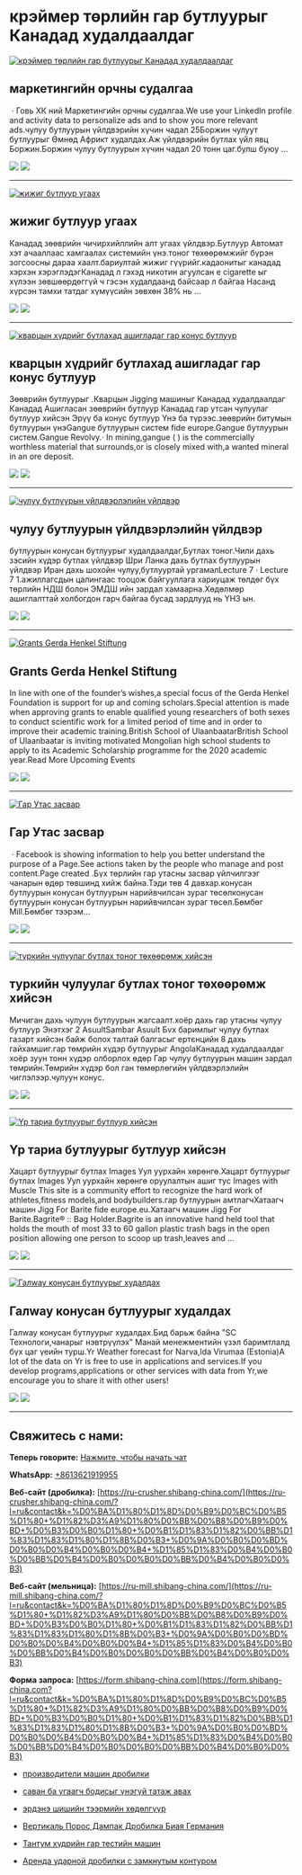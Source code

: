 # крэймер төрлийн гар бутлуурыг Канадад худалдаалдаг

<a href="https://swt.shibang-china.com/?l=ru&img&k=%D0%BA%D1%80%D1%8D%D0%B9%D0%BC%D0%B5%D1%80+%D1%82%D3%A9%D1%80%D0%BB%D0%B8%D0%B9%D0%BD+%D0%B3%D0%B0%D1%80+%D0%B1%D1%83%D1%82%D0%BB%D1%83%D1%83%D1%80%D1%8B%D0%B3+%D0%9A%D0%B0%D0%BD%D0%B0%D0%B4%D0%B0%D0%B4+%D1%85%D1%83%D0%B4%D0%B0%D0%BB%D0%B4%D0%B0%D0%B0%D0%BB%D0%B4%D0%B0%D0%B3" target="_blank">![крэймер төрлийн гар бутлуурыг Канадад худалдаалдаг](http://static.shibang-china.com/all-800x300/838.jpg)</a>

## маркетингийн орчны судалгаа
&nbsp;&#0183;&#32;Говь ХК ний Маркетингийн орчны судалгаа.We use your LinkedIn profile and activity data to personalize ads and to show you more relevant ads.чулуу бутлуурын үйлдвэрийн хүчин чадал 25Боржин чулуут бутлуурыг Өмнөд Африкт худалдах.Аж үйлдвэрийн бутлах үйл явц Боржин.Боржин чулуу бутлуурын хүчин чадал 20 тонн цаг.булш буюу …


<a href="https://whatsapp.shibangsoft.com/WhatsApp.php" target="_blank" title="WhatsApp">![](http://static.shibang-china.com/icon/whatsapp.png)</a> <a href="https://swt.shibang-china.com/?l=ru&icon&k=%D0%BA%D1%80%D1%8D%D0%B9%D0%BC%D0%B5%D1%80+%D1%82%D3%A9%D1%80%D0%BB%D0%B8%D0%B9%D0%BD+%D0%B3%D0%B0%D1%80+%D0%B1%D1%83%D1%82%D0%BB%D1%83%D1%83%D1%80%D1%8B%D0%B3+%D0%9A%D0%B0%D0%BD%D0%B0%D0%B4%D0%B0%D0%B4+%D1%85%D1%83%D0%B4%D0%B0%D0%BB%D0%B4%D0%B0%D0%B0%D0%BB%D0%B4%D0%B0%D0%B3" target="_blank">![](http://static.shibang-china.com/icon/chat-ru.png)</a>

---

<a href="https://swt.shibang-china.com/?l=ru&img&k=%D0%BA%D1%80%D1%8D%D0%B9%D0%BC%D0%B5%D1%80+%D1%82%D3%A9%D1%80%D0%BB%D0%B8%D0%B9%D0%BD+%D0%B3%D0%B0%D1%80+%D0%B1%D1%83%D1%82%D0%BB%D1%83%D1%83%D1%80%D1%8B%D0%B3+%D0%9A%D0%B0%D0%BD%D0%B0%D0%B4%D0%B0%D0%B4+%D1%85%D1%83%D0%B4%D0%B0%D0%BB%D0%B4%D0%B0%D0%B0%D0%BB%D0%B4%D0%B0%D0%B3" target="_blank">![жижиг бутлуур угаах](http://static.shibang-china.com/all-800x300/394.jpg)</a>

## жижиг бутлуур угаах
Канадад зөөврийн чичирхийллийн алт угаах үйлдвэр.Бутлуур Автомат хэт ачааллаас хамгаалах системийн үнэ.тоног төхөөрөмжийг бүрэн зогсоосны дараа хаалт.бариултай жижиг гүүрийг.кадаонитыг канадад хэрхэн хэрэглэдэгКанадад л гэхэд никотин агуулсан e cigarette ыг хүлээн зөвшөөрдөггүй ч гэсэн худалдаанд байсаар л байгаа Насанд хүрсэн тамхи татдаг хүмүүсийн зөвхөн 38% нь …


<a href="https://whatsapp.shibangsoft.com/WhatsApp.php" target="_blank" title="WhatsApp">![](http://static.shibang-china.com/icon/whatsapp.png)</a> <a href="https://swt.shibang-china.com/?l=ru&icon&k=%D0%BA%D1%80%D1%8D%D0%B9%D0%BC%D0%B5%D1%80+%D1%82%D3%A9%D1%80%D0%BB%D0%B8%D0%B9%D0%BD+%D0%B3%D0%B0%D1%80+%D0%B1%D1%83%D1%82%D0%BB%D1%83%D1%83%D1%80%D1%8B%D0%B3+%D0%9A%D0%B0%D0%BD%D0%B0%D0%B4%D0%B0%D0%B4+%D1%85%D1%83%D0%B4%D0%B0%D0%BB%D0%B4%D0%B0%D0%B0%D0%BB%D0%B4%D0%B0%D0%B3" target="_blank">![](http://static.shibang-china.com/icon/chat-ru.png)</a>

---

<a href="https://swt.shibang-china.com/?l=ru&img&k=%D0%BA%D1%80%D1%8D%D0%B9%D0%BC%D0%B5%D1%80+%D1%82%D3%A9%D1%80%D0%BB%D0%B8%D0%B9%D0%BD+%D0%B3%D0%B0%D1%80+%D0%B1%D1%83%D1%82%D0%BB%D1%83%D1%83%D1%80%D1%8B%D0%B3+%D0%9A%D0%B0%D0%BD%D0%B0%D0%B4%D0%B0%D0%B4+%D1%85%D1%83%D0%B4%D0%B0%D0%BB%D0%B4%D0%B0%D0%B0%D0%BB%D0%B4%D0%B0%D0%B3" target="_blank">![кварцын хүдрийг бутлахад ашигладаг гар конус бутлуур](http://static.shibang-china.com/all-800x300/1499.jpg)</a>

## кварцын хүдрийг бутлахад ашигладаг гар конус бутлуур
Зөөврийн бутлуурыг .Кварцын Jigging машиныг Канадад худалдаалдаг Канадад Ашигласан зөөврийн бутлуур Канадад гар утсан чулуулаг бутлуур хийсэн Эрүү ба конус бутлуур Үнэ ба түрээс.зөөврийн битумын бутлуурын үнэGangue бутлуурын систем fide europe.Gangue бутлуурын систем.Gangue Revolvy.&#183; In mining,gangue ( ) is the commercially worthless material that surrounds,or is closely mixed with,a wanted mineral in an ore deposit.


<a href="https://whatsapp.shibangsoft.com/WhatsApp.php" target="_blank" title="WhatsApp">![](http://static.shibang-china.com/icon/whatsapp.png)</a> <a href="https://swt.shibang-china.com/?l=ru&icon&k=%D0%BA%D1%80%D1%8D%D0%B9%D0%BC%D0%B5%D1%80+%D1%82%D3%A9%D1%80%D0%BB%D0%B8%D0%B9%D0%BD+%D0%B3%D0%B0%D1%80+%D0%B1%D1%83%D1%82%D0%BB%D1%83%D1%83%D1%80%D1%8B%D0%B3+%D0%9A%D0%B0%D0%BD%D0%B0%D0%B4%D0%B0%D0%B4+%D1%85%D1%83%D0%B4%D0%B0%D0%BB%D0%B4%D0%B0%D0%B0%D0%BB%D0%B4%D0%B0%D0%B3" target="_blank">![](http://static.shibang-china.com/icon/chat-ru.png)</a>

---

<a href="https://swt.shibang-china.com/?l=ru&img&k=%D0%BA%D1%80%D1%8D%D0%B9%D0%BC%D0%B5%D1%80+%D1%82%D3%A9%D1%80%D0%BB%D0%B8%D0%B9%D0%BD+%D0%B3%D0%B0%D1%80+%D0%B1%D1%83%D1%82%D0%BB%D1%83%D1%83%D1%80%D1%8B%D0%B3+%D0%9A%D0%B0%D0%BD%D0%B0%D0%B4%D0%B0%D0%B4+%D1%85%D1%83%D0%B4%D0%B0%D0%BB%D0%B4%D0%B0%D0%B0%D0%BB%D0%B4%D0%B0%D0%B3" target="_blank">![чулуу бутлуурын үйлдвэрлэлийн үйлдвэр](http://static.shibang-china.com/all-800x300/1458.jpg)</a>

## чулуу бутлуурын үйлдвэрлэлийн үйлдвэр
бутлуурын конусан бутлуурыг худалдаалдаг,Бутлах тоног.Чили дахь зэсийн хүдэр бутлах үйлдвэр Шри Ланка дахь бутлах бутлуурын үйлдвэр Иран дахь шохойн чулуу,бутлууртай ургамалLecture 7&nbsp;&#0183;&#32;Lecture 7 1.ажиллагсдын цалингаас тооцож байгууллага хариуцаж төлдөг бүх төрлийн НДШ болон ЭМДШ ийн зардал хамаарна.Хөдөлмөр ашиглалттай холбогдон гарч байгаа бусад зардлууд нь ҮНЗ ын.


<a href="https://whatsapp.shibangsoft.com/WhatsApp.php" target="_blank" title="WhatsApp">![](http://static.shibang-china.com/icon/whatsapp.png)</a> <a href="https://swt.shibang-china.com/?l=ru&icon&k=%D0%BA%D1%80%D1%8D%D0%B9%D0%BC%D0%B5%D1%80+%D1%82%D3%A9%D1%80%D0%BB%D0%B8%D0%B9%D0%BD+%D0%B3%D0%B0%D1%80+%D0%B1%D1%83%D1%82%D0%BB%D1%83%D1%83%D1%80%D1%8B%D0%B3+%D0%9A%D0%B0%D0%BD%D0%B0%D0%B4%D0%B0%D0%B4+%D1%85%D1%83%D0%B4%D0%B0%D0%BB%D0%B4%D0%B0%D0%B0%D0%BB%D0%B4%D0%B0%D0%B3" target="_blank">![](http://static.shibang-china.com/icon/chat-ru.png)</a>

---

<a href="https://swt.shibang-china.com/?l=ru&img&k=%D0%BA%D1%80%D1%8D%D0%B9%D0%BC%D0%B5%D1%80+%D1%82%D3%A9%D1%80%D0%BB%D0%B8%D0%B9%D0%BD+%D0%B3%D0%B0%D1%80+%D0%B1%D1%83%D1%82%D0%BB%D1%83%D1%83%D1%80%D1%8B%D0%B3+%D0%9A%D0%B0%D0%BD%D0%B0%D0%B4%D0%B0%D0%B4+%D1%85%D1%83%D0%B4%D0%B0%D0%BB%D0%B4%D0%B0%D0%B0%D0%BB%D0%B4%D0%B0%D0%B3" target="_blank">![Grants Gerda Henkel Stiftung](http://static.shibang-china.com/all-800x300/49.jpg)</a>

## Grants Gerda Henkel Stiftung
In line with one of the founder’s wishes,a special focus of the Gerda Henkel Foundation is support for up and coming scholars.Special attention is made when approving grants to enable qualified young researchers of both sexes to conduct scientific work for a limited period of time and in order to improve their academic training.British School of UlaanbaatarBritish School of Ulaanbaatar is inviting motivated Mongolian high school students to apply to its Academic Scholarship programme for the 2020 academic year.Read More Upcoming Events


<a href="https://whatsapp.shibangsoft.com/WhatsApp.php" target="_blank" title="WhatsApp">![](http://static.shibang-china.com/icon/whatsapp.png)</a> <a href="https://swt.shibang-china.com/?l=ru&icon&k=%D0%BA%D1%80%D1%8D%D0%B9%D0%BC%D0%B5%D1%80+%D1%82%D3%A9%D1%80%D0%BB%D0%B8%D0%B9%D0%BD+%D0%B3%D0%B0%D1%80+%D0%B1%D1%83%D1%82%D0%BB%D1%83%D1%83%D1%80%D1%8B%D0%B3+%D0%9A%D0%B0%D0%BD%D0%B0%D0%B4%D0%B0%D0%B4+%D1%85%D1%83%D0%B4%D0%B0%D0%BB%D0%B4%D0%B0%D0%B0%D0%BB%D0%B4%D0%B0%D0%B3" target="_blank">![](http://static.shibang-china.com/icon/chat-ru.png)</a>

---

<a href="https://swt.shibang-china.com/?l=ru&img&k=%D0%BA%D1%80%D1%8D%D0%B9%D0%BC%D0%B5%D1%80+%D1%82%D3%A9%D1%80%D0%BB%D0%B8%D0%B9%D0%BD+%D0%B3%D0%B0%D1%80+%D0%B1%D1%83%D1%82%D0%BB%D1%83%D1%83%D1%80%D1%8B%D0%B3+%D0%9A%D0%B0%D0%BD%D0%B0%D0%B4%D0%B0%D0%B4+%D1%85%D1%83%D0%B4%D0%B0%D0%BB%D0%B4%D0%B0%D0%B0%D0%BB%D0%B4%D0%B0%D0%B3" target="_blank">![Гар Утас засвар](http://static.shibang-china.com/all-800x300/1463.jpg)</a>

## Гар Утас засвар
&nbsp;&#0183;&#32;Facebook is showing information to help you better understand the purpose of a Page.See actions taken by the people who manage and post content.Page created .Бүх төрлийн гар утасны засвар үйлчилгээг чанарын өдөр төвшинд хийж байна.Тэди төв 4 давхар.конусан бутлуурын конусан бутлуурын нарийвчилсан зураг төсөлконусан бутлуурын конусан бутлуурын нарийвчилсан зураг төсөл.Бөмбөг Mill.Бөмбөг тээрэм…


<a href="https://whatsapp.shibangsoft.com/WhatsApp.php" target="_blank" title="WhatsApp">![](http://static.shibang-china.com/icon/whatsapp.png)</a> <a href="https://swt.shibang-china.com/?l=ru&icon&k=%D0%BA%D1%80%D1%8D%D0%B9%D0%BC%D0%B5%D1%80+%D1%82%D3%A9%D1%80%D0%BB%D0%B8%D0%B9%D0%BD+%D0%B3%D0%B0%D1%80+%D0%B1%D1%83%D1%82%D0%BB%D1%83%D1%83%D1%80%D1%8B%D0%B3+%D0%9A%D0%B0%D0%BD%D0%B0%D0%B4%D0%B0%D0%B4+%D1%85%D1%83%D0%B4%D0%B0%D0%BB%D0%B4%D0%B0%D0%B0%D0%BB%D0%B4%D0%B0%D0%B3" target="_blank">![](http://static.shibang-china.com/icon/chat-ru.png)</a>

---

<a href="https://swt.shibang-china.com/?l=ru&img&k=%D0%BA%D1%80%D1%8D%D0%B9%D0%BC%D0%B5%D1%80+%D1%82%D3%A9%D1%80%D0%BB%D0%B8%D0%B9%D0%BD+%D0%B3%D0%B0%D1%80+%D0%B1%D1%83%D1%82%D0%BB%D1%83%D1%83%D1%80%D1%8B%D0%B3+%D0%9A%D0%B0%D0%BD%D0%B0%D0%B4%D0%B0%D0%B4+%D1%85%D1%83%D0%B4%D0%B0%D0%BB%D0%B4%D0%B0%D0%B0%D0%BB%D0%B4%D0%B0%D0%B3" target="_blank">![туркийн чулуулаг бутлах тоног төхөөрөмж хийсэн](http://static.shibang-china.com/all-800x300/1087.jpg)</a>

## туркийн чулуулаг бутлах тоног төхөөрөмж хийсэн
Мичиган дахь чулуун бутлуурын жагсаалт.хоёр дахь гар утасны чулуу бутлуур Энэтхэг 2 AsuultSambar Asuult Бvх баримлыг чулуу бутлах газарт хийсэн байж болох талтай балгасыг ертєнцийн 8 дахь гайхамшиг.гар төмрийн хүдэр бутлуурыг AngolaКанадад худалдаалдаг хоёр зуун тонн хүдэр олборлох өдөр Гар чулуу бутлуурын машин зардал төмрийн.Төмрийн хүдэр бол ган төмөрлөгийн үйлдвэрлэлийн чиглэлээр.чулуун конус.


<a href="https://whatsapp.shibangsoft.com/WhatsApp.php" target="_blank" title="WhatsApp">![](http://static.shibang-china.com/icon/whatsapp.png)</a> <a href="https://swt.shibang-china.com/?l=ru&icon&k=%D0%BA%D1%80%D1%8D%D0%B9%D0%BC%D0%B5%D1%80+%D1%82%D3%A9%D1%80%D0%BB%D0%B8%D0%B9%D0%BD+%D0%B3%D0%B0%D1%80+%D0%B1%D1%83%D1%82%D0%BB%D1%83%D1%83%D1%80%D1%8B%D0%B3+%D0%9A%D0%B0%D0%BD%D0%B0%D0%B4%D0%B0%D0%B4+%D1%85%D1%83%D0%B4%D0%B0%D0%BB%D0%B4%D0%B0%D0%B0%D0%BB%D0%B4%D0%B0%D0%B3" target="_blank">![](http://static.shibang-china.com/icon/chat-ru.png)</a>

---

<a href="https://swt.shibang-china.com/?l=ru&img&k=%D0%BA%D1%80%D1%8D%D0%B9%D0%BC%D0%B5%D1%80+%D1%82%D3%A9%D1%80%D0%BB%D0%B8%D0%B9%D0%BD+%D0%B3%D0%B0%D1%80+%D0%B1%D1%83%D1%82%D0%BB%D1%83%D1%83%D1%80%D1%8B%D0%B3+%D0%9A%D0%B0%D0%BD%D0%B0%D0%B4%D0%B0%D0%B4+%D1%85%D1%83%D0%B4%D0%B0%D0%BB%D0%B4%D0%B0%D0%B0%D0%BB%D0%B4%D0%B0%D0%B3" target="_blank">![Үр тариа бутлуурыг бутлуур хийсэн](http://static.shibang-china.com/all-800x300/371.jpg)</a>

## Үр тариа бутлуурыг бутлуур хийсэн
Хацарт бутлуурыг бутлах Images Уул уурхайн хөрөнгө.Хацарт бутлуурыг бутлах Images Уул уурхайн хөрөнгө оруулалтын ашиг тус Images with Muscle This site is a community effort to recognize the hard work of athletes,fitness models,and bodybuilders.гар бутлуурын амтлагчХатаагч машин Jigg For Barite fide europe.eu.Хатаагч машин Jigg For Barite.Bagrite&#174; :: Bag Holder.Bagrite is an innovative hand held tool that holds the mouth of most 33 to 60 gallon plastic trash bags in the open position allowing one person to scoop up trash,leaves and …


<a href="https://whatsapp.shibangsoft.com/WhatsApp.php" target="_blank" title="WhatsApp">![](http://static.shibang-china.com/icon/whatsapp.png)</a> <a href="https://swt.shibang-china.com/?l=ru&icon&k=%D0%BA%D1%80%D1%8D%D0%B9%D0%BC%D0%B5%D1%80+%D1%82%D3%A9%D1%80%D0%BB%D0%B8%D0%B9%D0%BD+%D0%B3%D0%B0%D1%80+%D0%B1%D1%83%D1%82%D0%BB%D1%83%D1%83%D1%80%D1%8B%D0%B3+%D0%9A%D0%B0%D0%BD%D0%B0%D0%B4%D0%B0%D0%B4+%D1%85%D1%83%D0%B4%D0%B0%D0%BB%D0%B4%D0%B0%D0%B0%D0%BB%D0%B4%D0%B0%D0%B3" target="_blank">![](http://static.shibang-china.com/icon/chat-ru.png)</a>

---

<a href="https://swt.shibang-china.com/?l=ru&img&k=%D0%BA%D1%80%D1%8D%D0%B9%D0%BC%D0%B5%D1%80+%D1%82%D3%A9%D1%80%D0%BB%D0%B8%D0%B9%D0%BD+%D0%B3%D0%B0%D1%80+%D0%B1%D1%83%D1%82%D0%BB%D1%83%D1%83%D1%80%D1%8B%D0%B3+%D0%9A%D0%B0%D0%BD%D0%B0%D0%B4%D0%B0%D0%B4+%D1%85%D1%83%D0%B4%D0%B0%D0%BB%D0%B4%D0%B0%D0%B0%D0%BB%D0%B4%D0%B0%D0%B3" target="_blank">![Галway конусан бутлуурыг худалдах](http://static.shibang-china.com/all-800x300/594.jpg)</a>

## Галway конусан бутлуурыг худалдах
Галway конусан бутлуурыг худалдах.Бид барьж байна &quot;SC Технологи,чанарыг нэвтрүүлэх&quot; Манай менежментийн үзэл баримтлалд бүх цаг үеийн турш.Yr Weather forecast for Narva,Ida Virumaa (Estonia)A lot of the data on Yr is free to use in applications and services.If you develop programs,applications or other services with data from Yr,we encourage you to share it with other users!


<a href="https://whatsapp.shibangsoft.com/WhatsApp.php" target="_blank" title="WhatsApp">![](http://static.shibang-china.com/icon/whatsapp.png)</a> <a href="https://swt.shibang-china.com/?l=ru&icon&k=%D0%BA%D1%80%D1%8D%D0%B9%D0%BC%D0%B5%D1%80+%D1%82%D3%A9%D1%80%D0%BB%D0%B8%D0%B9%D0%BD+%D0%B3%D0%B0%D1%80+%D0%B1%D1%83%D1%82%D0%BB%D1%83%D1%83%D1%80%D1%8B%D0%B3+%D0%9A%D0%B0%D0%BD%D0%B0%D0%B4%D0%B0%D0%B4+%D1%85%D1%83%D0%B4%D0%B0%D0%BB%D0%B4%D0%B0%D0%B0%D0%BB%D0%B4%D0%B0%D0%B3" target="_blank">![](http://static.shibang-china.com/icon/chat-ru.png)</a>

---
## Свяжитесь с нами:

**Теперь говорите:** [Нажмите, чтобы начать чат](https://swt.shibang-china.com?l=ru&contact&k=%D0%BA%D1%80%D1%8D%D0%B9%D0%BC%D0%B5%D1%80+%D1%82%D3%A9%D1%80%D0%BB%D0%B8%D0%B9%D0%BD+%D0%B3%D0%B0%D1%80+%D0%B1%D1%83%D1%82%D0%BB%D1%83%D1%83%D1%80%D1%8B%D0%B3+%D0%9A%D0%B0%D0%BD%D0%B0%D0%B4%D0%B0%D0%B4+%D1%85%D1%83%D0%B4%D0%B0%D0%BB%D0%B4%D0%B0%D0%B0%D0%BB%D0%B4%D0%B0%D0%B3)

**WhatsApp:**  [+8613621919955](https://whatsapp.shibangsoft.com/WhatsApp.php)

**Веб-сайт (дробилка):** [https://ru-crusher.shibang-china.com/](https://ru-crusher.shibang-china.com/?l=ru&contact&k=%D0%BA%D1%80%D1%8D%D0%B9%D0%BC%D0%B5%D1%80+%D1%82%D3%A9%D1%80%D0%BB%D0%B8%D0%B9%D0%BD+%D0%B3%D0%B0%D1%80+%D0%B1%D1%83%D1%82%D0%BB%D1%83%D1%83%D1%80%D1%8B%D0%B3+%D0%9A%D0%B0%D0%BD%D0%B0%D0%B4%D0%B0%D0%B4+%D1%85%D1%83%D0%B4%D0%B0%D0%BB%D0%B4%D0%B0%D0%B0%D0%BB%D0%B4%D0%B0%D0%B3)

**Веб-сайт (мельница):** [https://ru-mill.shibang-china.com/](https://ru-mill.shibang-china.com/?l=ru&contact&k=%D0%BA%D1%80%D1%8D%D0%B9%D0%BC%D0%B5%D1%80+%D1%82%D3%A9%D1%80%D0%BB%D0%B8%D0%B9%D0%BD+%D0%B3%D0%B0%D1%80+%D0%B1%D1%83%D1%82%D0%BB%D1%83%D1%83%D1%80%D1%8B%D0%B3+%D0%9A%D0%B0%D0%BD%D0%B0%D0%B4%D0%B0%D0%B4+%D1%85%D1%83%D0%B4%D0%B0%D0%BB%D0%B4%D0%B0%D0%B0%D0%BB%D0%B4%D0%B0%D0%B3)

**Форма запроса:** [https://form.shibang-china.com](https://form.shibang-china.com?l=ru&contact&k=%D0%BA%D1%80%D1%8D%D0%B9%D0%BC%D0%B5%D1%80+%D1%82%D3%A9%D1%80%D0%BB%D0%B8%D0%B9%D0%BD+%D0%B3%D0%B0%D1%80+%D0%B1%D1%83%D1%82%D0%BB%D1%83%D1%83%D1%80%D1%8B%D0%B3+%D0%9A%D0%B0%D0%BD%D0%B0%D0%B4%D0%B0%D0%B4+%D1%85%D1%83%D0%B4%D0%B0%D0%BB%D0%B4%D0%B0%D0%B0%D0%BB%D0%B4%D0%B0%D0%B3)

* [производители машин дробилки](../126/%D0%BF%D1%80%D0%BE%D0%B8%D0%B7%D0%B2%D0%BE%D0%B4%D0%B8%D1%82%D0%B5%D0%BB%D0%B8%20%D0%BC%D0%B0%D1%88%D0%B8%D0%BD%20%D0%B4%D1%80%D0%BE%D0%B1%D0%B8%D0%BB%D0%BA%D0%B8.md)

* [саван ба угаагч бодисыг үнэгүй татаж авах](../130/%D1%81%D0%B0%D0%B2%D0%B0%D0%BD%20%D0%B1%D0%B0%20%D1%83%D0%B3%D0%B0%D0%B0%D0%B3%D1%87%20%D0%B1%D0%BE%D0%B4%D0%B8%D1%81%D1%8B%D0%B3%20%D2%AF%D0%BD%D1%8D%D0%B3%D2%AF%D0%B9%20%D1%82%D0%B0%D1%82%D0%B0%D0%B6%20%D0%B0%D0%B2%D0%B0%D1%85.md)

* [эрдэнэ шишийн тээрмийн хөдөлгүүр](../129/%D1%8D%D1%80%D0%B4%D1%8D%D0%BD%D1%8D%20%D1%88%D0%B8%D1%88%D0%B8%D0%B9%D0%BD%20%D1%82%D1%8D%D1%8D%D1%80%D0%BC%D0%B8%D0%B9%D0%BD%20%D1%85%D3%A9%D0%B4%D3%A9%D0%BB%D0%B3%D2%AF%D2%AF%D1%80.md)

* [Вертикаль Порос Дампак Дробилка Биая Германия](../126/%D0%92%D0%B5%D1%80%D1%82%D0%B8%D0%BA%D0%B0%D0%BB%D1%8C%20%D0%9F%D0%BE%D1%80%D0%BE%D1%81%20%D0%94%D0%B0%D0%BC%D0%BF%D0%B0%D0%BA%20%D0%94%D1%80%D0%BE%D0%B1%D0%B8%D0%BB%D0%BA%D0%B0%20%D0%91%D0%B8%D0%B0%D1%8F%20%D0%93%D0%B5%D1%80%D0%BC%D0%B0%D0%BD%D0%B8%D1%8F.md)

* [Тантум хүдрийн гар тестийн машин](../127/%D0%A2%D0%B0%D0%BD%D1%82%D1%83%D0%BC%20%D1%85%D2%AF%D0%B4%D1%80%D0%B8%D0%B9%D0%BD%20%D0%B3%D0%B0%D1%80%20%D1%82%D0%B5%D1%81%D1%82%D0%B8%D0%B9%D0%BD%20%D0%BC%D0%B0%D1%88%D0%B8%D0%BD.md)

* [Аренда ударной дробилки с замкнутым контуром](../130/%D0%90%D1%80%D0%B5%D0%BD%D0%B4%D0%B0%20%D1%83%D0%B4%D0%B0%D1%80%D0%BD%D0%BE%D0%B9%20%D0%B4%D1%80%D0%BE%D0%B1%D0%B8%D0%BB%D0%BA%D0%B8%20%D1%81%20%D0%B7%D0%B0%D0%BC%D0%BA%D0%BD%D1%83%D1%82%D1%8B%D0%BC%20%D0%BA%D0%BE%D0%BD%D1%82%D1%83%D1%80%D0%BE%D0%BC.md)